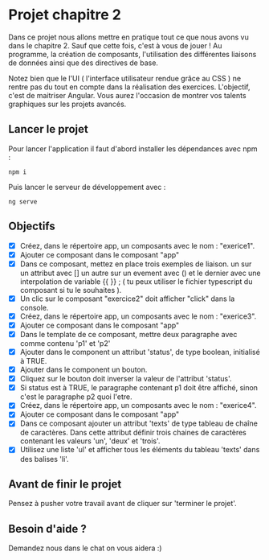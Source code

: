 # Projet chapitre 2

Dans ce projet nous allons mettre en pratique tout ce que nous avons vu dans le chapitre 2. Sauf que cette fois, c'est à vous de jouer ! Au programme, la création de composants, l'utilisation des différentes liaisons de données ainsi que des directives de base.

Notez bien que le l'UI ( l'interface utilisateur rendue grâce au CSS ) ne rentre pas du tout en compte dans la réalisation des exercices. L'objectif, c'est de maitriser Angular. Vous aurez l'occasion de montrer vos talents graphiques sur les projets avancés.

## Lancer le projet

Pour lancer l'application il faut d'abord installer les dépendances avec npm : 

`npm i`

Puis lancer le serveur de développement avec : 

`ng serve`

## Objectifs

* [X] Créez, dans le répertoire app, un composants avec le nom : "exerice1".
* [X] Ajouter ce composant dans le composant "app"
* [X] Dans ce composant, mettez en place trois exemples de liaison. un sur un attribut avec [] un autre sur un evement avec () et le dernier avec une interpolation de variable {{ }} ; ( tu peux utiliser le fichier typescript du composant si tu le souhaites ).
* [X] Un clic sur le composant "exercice2" doit afficher "click" dans la console.
* [X] Créez, dans le répertoire app, un composants avec le nom : "exerice3".
* [X] Ajouter ce composant dans le composant "app"
* [X] Dans le template de ce composant, mettre deux paragraphe avec comme contenu 'p1' et 'p2'      
* [X] Ajouter dans le component un attribut 'status', de type boolean, initialisé à TRUE.
* [X] Ajouter dans le component un bouton.
* [X] Cliquez sur le bouton doit inverser la valeur de l'attribut 'status'.
* [X] Si status est à TRUE, le paragraphe contenant p1 doit être affiché, sinon c'est le paragraphe p2 quoi l'etre.
* [X] Créez, dans le répertoire app, un composants avec le nom : "exerice4".
* [X]  Ajouter ce composant dans le composant "app"
* [X] Dans ce composant ajouter un attribut 'texts' de type tableau de chaîne de caractères. Dans cette attribut définir trois chaines de caractères contenant les valeurs 'un', 'deux' et 'trois'.
* [X] Utilisez une liste 'ul' et afficher tous les éléments du tableau 'texts' dans des balises 'li'.

## Avant de finir le projet

Pensez à pusher votre travail avant de cliquer sur 'terminer le projet'.

## Besoin d'aide ?

Demandez nous dans le chat on vous aidera :)
